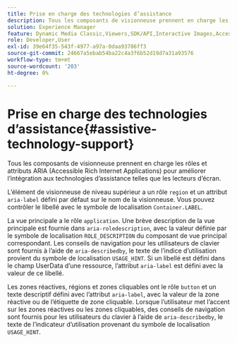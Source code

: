 ```yaml
---
title: Prise en charge des technologies d’assistance
description: Tous les composants de visionneuse prennent en charge les rôles et attributs ARIA (Accessible Rich Internet Applications) pour améliorer l’intégration aux technologies d’assistance telles que les lecteurs d’écran.
solution: Experience Manager
feature: Dynamic Media Classic,Viewers,SDK/API,Interactive Images,Accessibility
role: Developer,User
exl-id: 39e64f35-543f-4977-a97a-0daa93786ff3
source-git-commit: 24667a5ebab54ba22c4a3f6b52d19d7a31a93576
workflow-type: tm+mt
source-wordcount: '203'
ht-degree: 0%

---
```


# Prise en charge des technologies d’assistance{#assistive-technology-support}

Tous les composants de visionneuse prennent en charge les rôles et attributs ARIA (Accessible Rich Internet Applications) pour améliorer l’intégration aux technologies d’assistance telles que les lecteurs d’écran.

L’élément de visionneuse de niveau supérieur a un rôle `region` et un attribut `aria-label` défini par défaut sur le nom de la visionneuse. Vous pouvez contrôler le libellé avec le symbole de localisation `Container.LABEL`.

La vue principale a le rôle `application`. Une brève description de la vue principale est fournie dans `aria-roledescription`, avec la valeur définie par le symbole de localisation `ROLE_DESCRIPTION` du composant de vue principal correspondant. Les conseils de navigation pour les utilisateurs de clavier sont fournis à l’aide de `aria-describedby`, le texte de l’indice d’utilisation provient du symbole de localisation `USAGE_HINT`. Si un libellé est défini dans le champ UserData d’une ressource, l’attribut `aria-label` est défini avec la valeur de ce libellé.

Les zones réactives, régions et zones cliquables ont le rôle `button` et un texte descriptif défini avec l’attribut `aria-label`, avec la valeur de la zone réactive ou de l’étiquette de zone cliquable. Lorsque l’utilisateur met l’accent sur les zones réactives ou les zones cliquables, des conseils de navigation sont fournis pour les utilisateurs du clavier à l’aide de `aria-describedby`, le texte de l’indicateur d’utilisation provenant du symbole de localisation `USAGE_HINT`.

